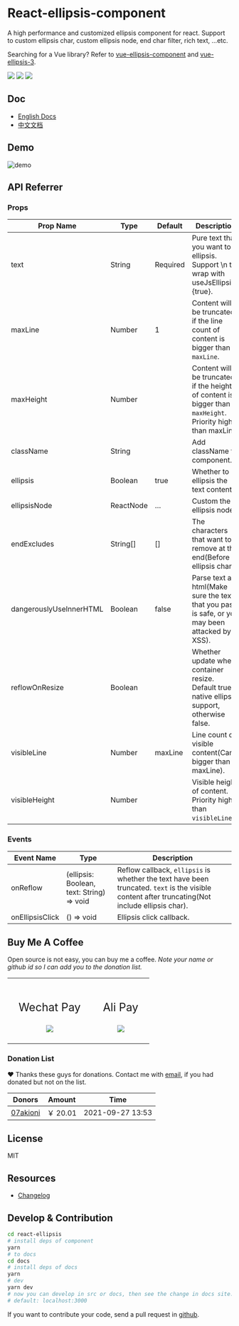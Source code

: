 # React-ellipsis-component

A high performance and customized ellipsis component for react. Support to custom ellipsis char, custom ellipsis node, end char filter, rich text, ...etc.

Searching for a Vue library? Refer to [vue-ellipsis-component](https://github.com/ruofee/vue-ellipsis-component) and [vue-ellipsis-3](https://github.com/ruofee/vue-ellipsis-3).

![](https://img.shields.io/npm/v/react-ellipsis-component.svg) ![](https://img.shields.io/npm/dt/react-ellipsis-component.svg) ![](https://img.shields.io/badge/language-javascript-yellow.svg)

## Doc

- [English Docs](http://react-ellipsis.quincychen.cn/)
- [中文文档](http://react-ellipsis.quincychen.cn/zh/)

## Demo

![demo](https://static.quincychen.cn/demo.gif)

## API Referrer

### Props

| Prop Name               | Type      | Default  | Description                                                  |
| ----------------------- | --------- | -------- | ------------------------------------------------------------ |
| text                    | String    | Required | Pure text that you want to ellipsis. Support \n to wrap with useJsEllipsis={true}. |
| maxLine                 | Number    | 1        | Content will be truncated if the line count of content is bigger than `maxLine`. |
| maxHeight               | Number    |          | Content will be truncated if the height of content is bigger than `maxHeight`. Priority higher than maxLine. |
| className               | String    |          | Add className to component.                                  |
| ellipsis                | Boolean   | true     | Whether to ellipsis the text content.                        |
| ellipsisNode            | ReactNode | …        | Custom the ellipsis node.                                    |
| endExcludes             | String[]  | []       | The characters that want to remove at the end(Before ellipsis char). |
| dangerouslyUseInnerHTML | Boolean   | false    | Parse text as html(Make sure the text that you pass is safe, or you may been attacked by XSS). |
| reflowOnResize          | Boolean   |          | Whether update when container resize. Default true if native ellipsis support, otherwise false. |
| visibleLine             | Number    | maxLine  | Line count of visible content(Can't bigger than maxLine).    |
| visibleHeight           | Number    |          | Visible height of content. Priority higher than `visibleLine`. |

### Events

| Event Name      | Type                                      | Description                                                  |
| --------------- | ----------------------------------------- | ------------------------------------------------------------ |
| onReflow        | (ellipsis: Boolean, text: String) => void | Reflow callback, `ellipsis` is whether the text have been truncated. `text` is the visible content after truncating(Not include ellipsis char). |
| onEllipsisClick | () => void                                | Ellipsis click callback.                                     |

## Buy Me A Coffee

Open source is not easy, you can buy me a coffee. _Note your name or github id so I can add you to the donation list._

<table style="margin-left: auto; margin-right: auto;">
	<tr>
		<td style="padding: 25px;text-align:center;">
      <p style="font-size:25px;">Wechat Pay</p>
			<img src="https://user-images.githubusercontent.com/10976378/61703600-7e66f900-ad74-11e9-9eab-9ec57d1cf7e0.png">
		</td>
		<td style="padding: 25px;text-align:center;">
      <p style="font-size:25px;">Ali Pay</p>
			<img src="https://user-images.githubusercontent.com/10976378/61703625-9179c900-ad74-11e9-936c-9cf5b7d59aa7.png">
		</td>
	</tr>
</table>

### Donation List

❤️ Thanks these guys for donations. Contact me with <a href="mailto:mail@quincychen.cn" target="_blank" rel="noopener noreferrer nofollow" title="EMail">email</a>, if you had donated but not on the list.

| Donors                                  | Amount   | Time             |
| --------------------------------------- | -------- | ---------------- |
| [07akioni](https://github.com/07akioni) | ￥ 20.01 | 2021-09-27 13:53 |

## License

MIT

## Resources

- [Changelog](https://github.com/chenquincy/react-ellipsis/blob/master/CHANGELOG.md)

## Develop & Contribution

```sh
cd react-ellipsis
# install deps of component
yarn
# to docs
cd docs
# install deps of docs
yarn
# dev
yarn dev
# now you can develop in src or docs, then see the change in docs site.
# default: localhost:3000
```

If you want to contribute your code, send a pull request in [github](https://github.com/chenquincy/react-ellipsis/pulls).
